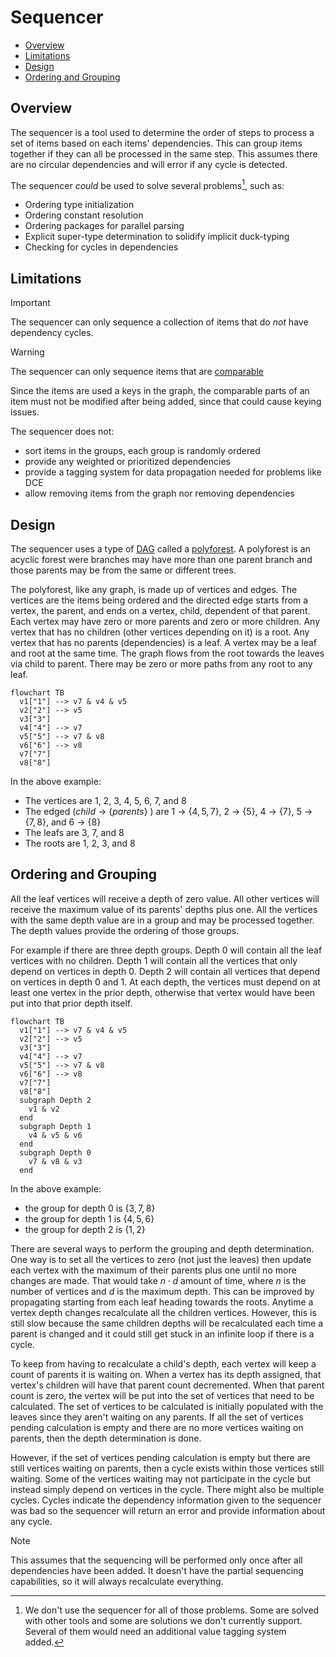 # Sequencer

- [Overview](#overview)
- [Limitations](#limitations)
- [Design](#design)
- [Ordering and Grouping](#ordering-and-grouping)

## Overview

The sequencer is a tool used to determine the order of steps to process
a set of items based on each items' dependencies.
This can group items together if they can all be processed in the same step.
This assumes there are no circular dependencies and will error if any
cycle is detected.

The sequencer _could_ be used to solve several problems[^1], such as:

- Ordering type initialization
- Ordering constant resolution
- Ordering packages for parallel parsing
- Explicit super-type determination to solidify implicit duck-typing
- Checking for cycles in dependencies

[^1]: We don't use the sequencer for all of those problems. Some are solved
with other tools and some are solutions we don't currently support. Several
of them would need an additional value tagging system added.

## Limitations

> [!IMPORTANT]
> The sequencer can only sequence a collection of items that do _not_ have
> dependency cycles.

<!---->
> [!WARNING]
> The sequencer can only sequence items that are
> [comparable](https://go.dev/ref/spec#Comparison_operators)
>
> Since the items are used a keys in the graph, the comparable parts
> of an item must not be modified after being added,
> since that could cause keying issues.

The sequencer does not:

- sort items in the groups, each group is randomly ordered
- provide any weighted or prioritized dependencies
- provide a tagging system for data propagation needed for problems like DCE
- allow removing items from the graph nor removing dependencies

## Design

The sequencer uses a type of
[DAG](https://en.wikipedia.org/wiki/Directed_acyclic_graph)
called a [polyforest](https://en.wikipedia.org/wiki/Polytree).
A polyforest is an acyclic forest were branches may have more than one parent
branch and those parents may be from the same or different trees.

The polyforest, like any graph, is made up of vertices and edges.
The vertices are the items being ordered and the directed edge starts from a
vertex, the parent, and ends on a vertex, child, dependent of that parent.
Each vertex may have zero or more parents and zero or more children.
Any vertex that has no children (other vertices depending on it) is a root.
Any vertex that has no parents (dependencies) is a leaf.
A vertex may be a leaf and root at the same time.
The graph flows from the root towards the leaves via child to parent.
There may be zero or more paths from any root to any leaf.

```mermaid
flowchart TB
  v1["1"] --> v7 & v4 & v5
  v2["2"] --> v5
  v3["3"]
  v4["4"] --> v7
  v5["5"] --> v7 & v8
  v6["6"] --> v8
  v7["7"]
  v8["8"]
```

In the above example:

- The vertices are $1$, $2$, $3$, $4$, $5$, $6$, $7$, and $8$
- The edged ($child$ → {$parents$} ) are $1$ → {$4, 5, 7$},
  $2$ → {$5$}, $4$ → {$7$}, $5$ → {$7, 8$}, and $6$ → {$8$}
- The leafs are $3$, $7$, and $8$
- The roots are $1$, $2$, $3$, and $8$

## Ordering and Grouping

All the leaf vertices will receive a depth of zero value.
All other vertices will receive the maximum value of its parents' depths plus one.
All the vertices with the same depth value are in a group and may be processed
together. The depth values provide the ordering of those groups.

For example if there are three depth groups.
Depth 0 will contain all the leaf vertices with no children.
Depth 1 will contain all the vertices that only depend on vertices in depth 0.
Depth 2 will contain all vertices that depend on vertices in depth 0 and 1.
At each depth, the vertices must depend on at least one vertex in the prior
depth, otherwise that vertex would have been put into that prior depth itself.

```mermaid
flowchart TB
  v1["1"] --> v7 & v4 & v5
  v2["2"] --> v5
  v3["3"]
  v4["4"] --> v7
  v5["5"] --> v7 & v8
  v6["6"] --> v8
  v7["7"]
  v8["8"]
  subgraph Depth 2
    v1 & v2
  end
  subgraph Depth 1
    v4 & v5 & v6
  end
  subgraph Depth 0
    v7 & v8 & v3
  end
```

In the above example:

- the group for depth 0 is $\{3, 7, 8\}$
- the group for depth 1 is $\{4, 5, 6\}$
- the group for depth 2 is $\{1, 2\}$

There are several ways to perform the grouping and depth determination.
One way is to set all the vertices to zero (not just the leaves) then update
each vertex with the maximum of their parents plus one until no more changes
are made. That would take $n \cdot d$ amount of time, where $n$ is the number
of vertices and $d$ is the maximum depth. This can be improved by propagating
starting from each leaf heading towards the roots. Anytime a vertex depth
changes recalculate all the children vertices.
However, this is still slow because the same children depths will be
recalculated each time a parent is changed and it could still get stuck
in an infinite loop if there is a cycle.

To keep from having to recalculate a child's depth, each vertex will
keep a count of parents it is waiting on. When a vertex has its depth
assigned, that vertex's children will have that parent count decremented.
When that parent count is zero, the vertex will be put into the set of
vertices that need to be calculated.
The set of vertices to be calculated is initially populated with
the leaves since they aren't waiting on any parents.
If all the set of vertices pending calculation is empty and there are no
more vertices waiting on parents, then the depth determination is done.

However, if the set of vertices pending calculation is empty but there
are still vertices waiting on parents, then a cycle exists within those
vertices still waiting. Some of the vertices waiting may not participate
in the cycle but instead simply depend on vertices in the cycle.
There might also be multiple cycles. Cycles indicate the dependency
information given to the sequencer was bad so the sequencer will return
an error and provide information about any cycle.

> [!NOTE]
> This assumes that the sequencing will be performed only once
> after all dependencies have been added. It doesn't have the partial
> sequencing capabilities, so it will always recalculate everything.
